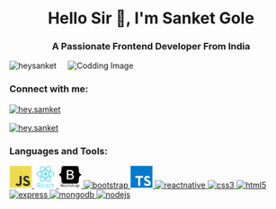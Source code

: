 <h1 align="center">Hello Sir 👋, I'm Sanket Gole</h1>
<h3 align="center">A Passionate Frontend Developer From India</h3>


<img   
  align="right"
  width="400"
  src="https://cdn.dribbble.com/users/1162077/screenshots/5403918/focus-animation.gif"
  alt="Codding Image"
/>

<p align="left">
  <img
    src="https://komarev.com/ghpvc/?username=heysanket&label=Profile%20views&color=0e75b6&style=flat"
    alt="heysanket"
  />
</p>

<h3 align="left">Connect with me:</h3>
<p align="left">
  <a href="https://twitter.com/HeySanket" target="blank"
    ><img
      align="center"
      src="https://raw.githubusercontent.com/rahuldkjain/github-profile-readme-generator/master/src/images/icons/Social/twitter.svg"
      alt="hey.samket"
      height="30"
      width="40"
  /></a>

  <a href="https://instagram.com/hey.sanket" target="blank"
    ><img
      align="center"
      src="https://raw.githubusercontent.com/rahuldkjain/github-profile-readme-generator/master/src/images/icons/Social/instagram.svg"
      alt="hey.sanket"
      height="30"
      width="40"
  /></a>
</p>


<h3 align="left">Languages and Tools:</h3>
<p align="left">
<a
    href="https://developer.mozilla.org/en-US/docs/Web/JavaScript"
    target="_blank"
    rel="noreferrer"
  >
    <img
      src="https://raw.githubusercontent.com/devicons/devicon/master/icons/javascript/javascript-original.svg"
      alt="javascript"
      width="40"
      height="40"
    />
  </a>
 <a href="https://reactjs.org/" target="_blank" rel="noreferrer">
    <img
      src="https://raw.githubusercontent.com/devicons/devicon/master/icons/react/react-original-wordmark.svg"
      alt="react"
      width="40"
      height="40"
    />
  </a>

  <a href="https://getbootstrap.com" target="_blank" rel="noreferrer">
    <img
      src="https://raw.githubusercontent.com/devicons/devicon/master/icons/bootstrap/bootstrap-plain-wordmark.svg"
      alt="bootstrap"
      width="40"
      height="40"
    />
  </a>
 <a href="https://getbootstrap.com" target="_blank" rel="noreferrer">
    <img
      src="https://encrypted-tbn0.gstatic.com/images?q=tbn:ANd9GcQqYZZEliSvgOj37jJ_2jSYoQm2mXITpFGgjqbgobvkzpTk4dKWt8rQJFIjzPkAljM4u7M&usqp=CAU"
      alt="bootstrap"
      width="40"
      height="40"
    />
  </a>
 <a href="https://www.typescriptlang.org/" target="_blank" rel="noreferrer">
    <img
      src="https://raw.githubusercontent.com/devicons/devicon/master/icons/typescript/typescript-original.svg"
      alt="typescript"
      width="40"
      height="40"
    />
  </a>
 <a href="https://reactnative.dev/" target="_blank" rel="noreferrer">
    <img
      src="https://reactnative.dev/img/header_logo.svg"
      alt="reactnative"
      width="40"
      height="40"
    />
  </a>
  <a href="https://www.w3schools.com/css/" target="_blank" rel="noreferrer">
    <img
      src="https://encrypted-tbn0.gstatic.com/images?q=tbn:ANd9GcTcaaOIFoPzpI312fNOVLjIzXp6beUBz7tWQ0q1HcPB2Su0NvEIZeVr1rc3DbkbNil1Nm4&usqp=CAU"
      alt="css3"
      width="40"
      height="40"
    />
  </a>
 <a href="https://www.w3.org/html/" target="_blank" rel="noreferrer">
    <img
      src="https://w7.pngwing.com/pngs/840/443/png-transparent-html-5-logo-web-development-html-css3-canvas-element-web-design-w3c-html5-logo-miscellaneous-text-orange-thumbnail.png"
      alt="html5"
      width="40"
      height="40"
    />
  </a>
  <a href="https://expressjs.com" target="_blank" rel="noreferrer">
    <img
      src="https://e7.pngegg.com/pngimages/247/558/png-clipart-node-js-javascript-express-js-npm-react-github-angle-text.png"
      alt="express"
      width="40"
      height="40"
    />
  </a>
 
  
  <a href="https://www.mongodb.com/" target="_blank" rel="noreferrer">
    <img
      src="https://www.pngitem.com/pimgs/m/385-3850320_png-transparent-mongodb-icon-mongodb-logo-png-download.png"
      alt="mongodb"
      width="40"
      height="40"
    />
  </a>
  <a href="https://nodejs.org" target="_blank" rel="noreferrer">
    <img
      src="https://e7.pngegg.com/pngimages/540/810/png-clipart-node-js-javascript-npm-computer-icons-web-application-others-miscellaneous-text-thumbnail.png"
      alt="nodejs"
      width="40"
      height="40"
    />
  </a>
 
 
 
</p>
